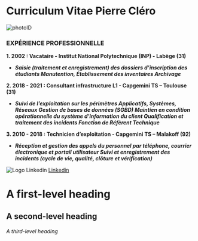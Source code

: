 # **Curriculum Vitae Pierre Cléro**

![photoID](https://media.licdn.com/dms/image/C5603AQHLkkoMoyMxVQ/profile-displayphoto-shrink_800_800/0/1544094925001?e=1706745600&v=beta&t=CvB0zte3TT61OpmsslgvYHW3Xl9YMbt3WU6bBgWJu4c)


### EXPÉRIENCE PROFESSIONNELLE

**1. 2002 : Vacataire - Institut National Polytechnique (INP) - Labège (31)**

- ***Saisie (traitement et enregistrement) des dossiers d’inscription des étudiants
Manutention, Établissement des inventaires
Archivage***

**2. 2018 - 2021 : Consultant infrastructure L1 - Capgemini TS – Toulouse (31)**

- ***Suivi de l’exploitation sur les périmètres Applicatifs, Systèmes, Réseaux
Gestion de bases de données (SGBD)
Maintien en condition opérationnelle du système d'information du client
Qualification et traitement des incidents
Fonction de Réfèrent Technique***


**3. 2010 - 2018 : Technicien d’exploitation - Capgemini TS – Malakoff (92)**

- ***Réception et gestion des appels du personnel par téléphone, courrier
électronique et portail utilisateur
Suivi et enregistrement des incidents (cycle de vie, qualité, clôture et vérification)***


![Logo Linkedin](https://static.licdn.com/sc/p/com.linkedin.email-assets-frontend%3Aemail-assets-frontend-static-content%2B__latest__/f/%2Femail-assets-frontend%2Fimages%2Femail%2Fphoenix%2Flogos%2Flogo_phoenix_header_blue_78x66_v1.png) [Linkedin](https://www.linkedin.com/in/pierre-cl%C3%A9ro-a65680145/)

# A first-level heading
## A second-level heading
###### A third-level heading
